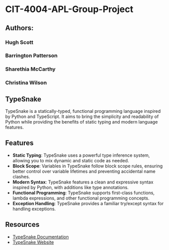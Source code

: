 # CIT-4004-APL-Group-Project

## Authors:

### Hugh Scott

### Barrington Patterson

### Sharethia McCarthy

### Christina Wilson

## TypeSnake

TypeSnake is a statically-typed, functional programming language inspired by Python and TypeScript. It aims to bring the simplicity and readability of Python while providing the benefits of static typing and modern language features.


## Features

- **Static Typing**: TypeSnake uses a powerful type inference system, allowing you to mix dynamic and static code as needed.
- **Block Scope**: Variables in TypeSnake follow block scope rules, ensuring better control over variable lifetimes and preventing accidental name clashes.
- **Modern Syntax**: TypeSnake features a clean and expressive syntax inspired by Python, with additions like type annotations.
- **Functional Programming**: TypeSnake supports first-class functions, lambda expressions, and other functional programming concepts.
- **Exception Handling**: TypeSnake provides a familiar try/except syntax for handling exceptions.



## Resources

- [TypeSnake Documentation](https://docs.google.com/document/d/1HaJzZFqHK1ZdScXy_jM797ikMFCdwXuMlkATgj-Xj2U/edit?usp=sharing)
- [TypeSnake Website](https://apl-web-ui.vercel.app/)
